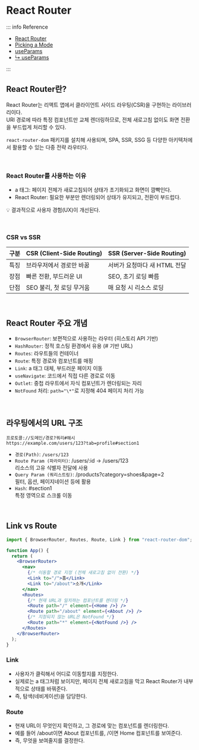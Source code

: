 # React Router

::: info Reference

- [React Router](https://reactrouter.com/home)
- [Picking a Mode](https://reactrouter.com/start/modes#picking-a-mode)
- [useParams](https://reactrouter.com/api/hooks/useParams)
- [↳ useParams](https://api.reactrouter.com/v7/functions/react_router.useParams.html)

:::

## React Router란?

React Router는 리액트 앱에서 클라이언트 사이드 라우팅(CSR)을 구현하는 라이브러리이다.  
URl 경로에 따라 특정 컴포넌트만 교체 렌더링하므로, 전체 새로고침 없이도 화면 전환을 부드럽게 처리할 수 있다.

`react-router-dom` 패키지를 설치해 사용되며, SPA, SSR, SSG 등 다양한 아키텍처에서 활용할 수 있는 다중 전략 라우터다.

<br>

### React Router를 사용하는 이유

- a 태그: 페이지 전체가 새로고침되어 상태가 초기화되고 화면이 깜빡인다.
- React Router: 필요한 부분만 렌더링되어 상태가 유지되고, 전환이 부드럽다.

💡 결과적으로 사용자 경험(UX)이 개선된다.

<br>

### CSR vs SSR

| 구분 | CSR (Client-Side Routing) | SSR (Server-Side Routing)    |
| ---- | ------------------------- | ---------------------------- |
| 특징 | 브라우저에서 경로만 바꿈  | 서버가 요청마다 새 HTML 전달 |
| 장점 | 빠른 전환, 부드러운 UI    | SEO, 초기 로딩 빠름          |
| 단점 | SEO 불리, 첫 로딩 무거움  | 매 요청 시 리소스 로딩       |

<br>

## React Router 주요 개념

- `BrowserRouter`: 보편적으로 사용하는 라우터 (히스토리 API 기반)
- `HashRouter`: 정적 호스팅 환경에서 유용 (# 기반 URL)
- `Routes`: 라우트들의 컨테이너
- `Route`: 특정 경로와 컴포넌트를 매핑
- `Link`: a 태그 대체, 부드러운 페이지 이동
- `useNavigate`: 코드에서 직접 다른 경로로 이동
- `Outlet`: 중첩 라우트에서 자식 컴포넌트가 렌더링되는 자리
- `NotFound` 처리: `path="\*"`로 지정해 404 페이지 처리 가능

<br>

## 라우팅에서의 URL 구조

```plaintext
프로토콜://도메인/경로?쿼리#해시
https://example.com/users/123?tab=profile#section1
```

- `경로(Path)`: `/users/123`
- `Route Param (파라미터)`: /users/:id → /users/123  
  리소스의 고유 식별자 전달에 사용
- `Query Param (쿼리스트링)`: /products?category=shoes&page=2  
  필터, 옵션, 페이지네이션 등에 활용
- `Hash`: #section1  
  특정 영역으로 스크롤 이동

<br>

## Link vs Route

```jsx
import { BrowserRouter, Routes, Route, Link } from "react-router-dom";

function App() {
  return (
    <BrowserRouter>
      <nav>
        {/* 이동할 경로 지정 (전체 새로고침 없이 전환) */}
        <Link to="/">홈</Link>
        <Link to="/about">소개</Link>
      </nav>
      <Routes>
        {/* 현재 URL과 일치하는 컴포넌트를 렌더링 */}
        <Route path="/" element={<Home />} />
        <Route path="/about" element={<About />} />
        {/* 지정되지 않는 URL은 NotFound */}
        <Route path="*" element={<NotFound />} />
      </Routes>
    </BrowserRouter>
  );
}
```

### Link

- 사용자가 클릭해서 어디로 이동할지를 지정한다.
- 실제로는 a 태그처럼 보이지만, 페이지 전체 새로고침을 막고 React Router가 내부적으로 상태를 바꿔준다.
- 즉, 탐색(네비게이션)을 담당한다.

### Route

- 현재 URL이 무엇인지 확인하고, 그 경로에 맞는 컴포넌트를 렌더링한다.
- 예를 들어 /about이면 About 컴포넌트를, /이면 Home 컴포넌트를 보여준다.
- 즉, 무엇을 보여줄지를 결정한다.

<br>
<Comment/>
